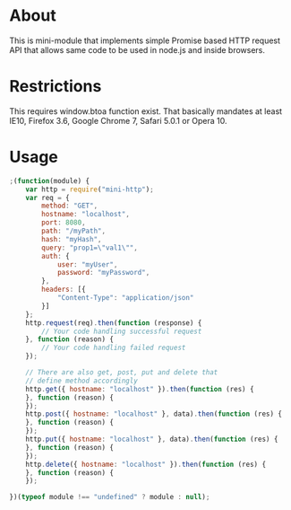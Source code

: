 # About #

This is mini-module that implements simple Promise based HTTP request API that allows same code to be used in node.js and inside browsers.

# Restrictions

This requires window.btoa function exist. That basically mandates at least IE10, Firefox 3.6, Google Chrome 7, Safari 5.0.1 or Opera 10.

# Usage #

```javascript
;(function(module) {
    var http = require("mini-http");
    var req = {
        method: "GET",
        hostname: "localhost",
        port: 8080,
        path: "/myPath",
        hash: "myHash",
        query: "prop1=\"val1\"",
        auth: {
            user: "myUser",
            password: "myPassword",
        },
        headers: [{
            "Content-Type": "application/json"
        }]
    };
    http.request(req).then(function (response) {
        // Your code handling successful request
    }, function (reason) {
        // Your code handling failed request
    });

    // There are also get, post, put and delete that
    // define method accordingly
    http.get({ hostname: "localhost" }).then(function (res) {
    }, function (reason) {
    });
    http.post({ hostname: "localhost" }, data).then(function (res) {
    }, function (reason) {
    });
    http.put({ hostname: "localhost" }, data).then(function (res) {
    }, function (reason) {
    });
    http.delete({ hostname: "localhost" }).then(function (res) {
    }, function (reason) {
    });

})(typeof module !== "undefined" ? module : null);
```
